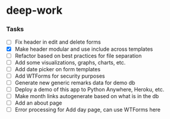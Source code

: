 # deep-work

### Tasks

- [ ] Fix header in edit and delete forms
- [x] Make header modular and use include across templates
- [ ] Refactor based on best practices for file separation
- [ ] Add some visualizations, graphs, charts, etc.
- [ ] Add date picker on form templates
- [ ] Add WTForms for security purposes
- [ ] Generate new generic remarks data for demo db
- [ ] Deploy a demo of this app to Python Anywhere, Heroku, etc.
- [ ] Make month links autogenerate based on what is in the db
- [ ] Add an about page
- [ ] Error processing for Add day page, can use WTForms here

